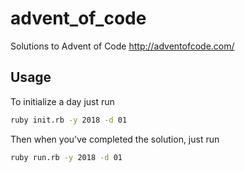 # advent_of_code

Solutions to Advent of Code <http://adventofcode.com/>

## Usage

To initialize a day just run

```bash
ruby init.rb -y 2018 -d 01
```

Then when you've completed the solution, just run

```bash
ruby run.rb -y 2018 -d 01
```
